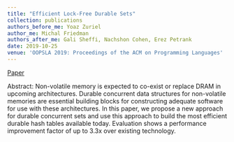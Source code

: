 ```yaml
---
title: "Efficient Lock-Free Durable Sets"
collection: publications
authors_before_me: Yoaz Zuriel
author_me: Michal Friedman
authors_after_me: Gali Sheffi, Nachshon Cohen, Erez Petrank
date: 2019-10-25
venue: 'OOPSLA 2019: Proceedings of the ACM on Programming Languages'
---
```

[Paper](https://dl.acm.org/doi/pdf/10.1145/3360554)

Abstract: Non-volatile memory is expected to co-exist or replace DRAM in upcoming architectures. Durable concurrent data structures for non-volatile memories are essential building blocks for constructing adequate software for use with these architectures. In this paper, we propose a new approach for durable concurrent sets and use this approach to build the most efficient durable hash tables available today. Evaluation shows a performance improvement factor of up to 3.3x over existing technology.
